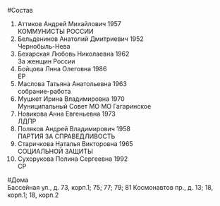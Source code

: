 #Состав
1. Аттиков Андрей Михайлович 1957   
    КОММУНИСТЫ РОССИИ
2. Бельденинов Анатолий Дмитриевич 1952   
    Чернобыль-Нева
3. Бехарская Любовь Николаевна 1962   
    За женщин России
4. Бойцова Лнна Олеговна 1986   
    ЕР
5. Маслова Татьяна Анатольевна 1963   
    собрание-работа
6. Мушкет Ирина Владимировна 1970   
    Муниципальный Совет МО МО Гагаринское
7. Новикова Анна Евгеньевна 1973   
    ЛДПР
8. Поляков Андрей Владимирович 1958   
    ПАРТИЯ ЗА СПРАВЕДЛИВОСТЬ
9. Старичкова Наталья Викторовна 1965   
    СОЦИАЛЬНОЙ ЗАЩИТЫ
10. Сухорукова Полина Сергеевна 1992   
    СР

#Дома  
Бассейная ул., д. 73, корп.1; 75; 77; 79; 81 Космонавтов пр., д. 13; 18, корп.1; 18, корп.2

